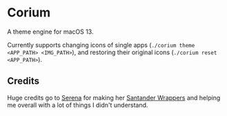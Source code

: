 # Corium
A theme engine for macOS 13.

Currently supports changing icons of single apps (`./corium theme <APP_PATH> <IMG_PATH>`), and restoring their original icons (`./corium reset <APP_PATH>`).

## Credits
Huge credits go to [Serena](https://github.com/SerenaKit) for making her [Santander Wrappers](https://github.com/SerenaKit/SantanderWrappers) and helping me overall with a lot of things I didn't understand.